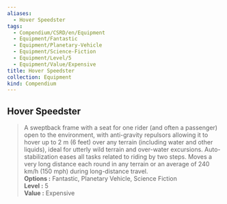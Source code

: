 ```yaml
---
aliases:
  - Hover Speedster
tags:
  - Compendium/CSRD/en/Equipment
  - Equipment/Fantastic
  - Equipment/Planetary-Vehicle
  - Equipment/Science-Fiction
  - Equipment/Level/5
  - Equipment/Value/Expensive
title: Hover Speedster
collection: Equipment
kind: Compendium
---
```

## Hover Speedster  
  
>A sweptback frame with a seat for one rider (and often a passenger) open to the environment, with anti-gravity repulsors allowing it to hover up to 2 m (6 feet) over any terrain (including water and other liquids), ideal for utterly wild terrain and over-water excursions. Auto-stabilization eases all tasks related to riding by two steps. Moves a very long distance each round in any terrain or an average of 240 km/h (150 mph) during long-distance travel.  
> **Options :** Fantastic, Planetary Vehicle, Science Fiction  
> **Level :** 5  
> **Value :** Expensive
